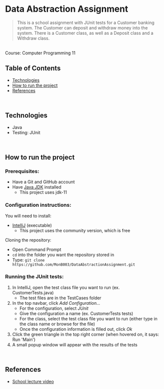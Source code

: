 # Data Abstraction Assignment
> This is a school assignment with JUnit tests for a Customer banking system. The Customer can deposit and withdraw money into the system. There is a Customer class, as well as a Deposit class and a Withdraw class.
<br>
Course: Computer Programming 11

<br>

## Table of Contents
- [Technologies](#technologies)
- [How to run the project](#how-to-run-project)
- [References](#references)

<br>

## Technologies
* Java
* Testing: JUnit


<br>


## <a id="how-to-run-project">How to run the project</a>
### Prerequisites:
- Have a Git and GitHub account
- Have [Java JDK](https://adoptopenjdk.net/archive.html) installed 
  - This project uses jdk-11

### Configuration instructions:

You will need to install:
- [IntelliJ](https://www.jetbrains.com/idea/download/#section=windows) (executable)
  - This project uses the community version, which is free

Cloning the repository:
- Open Command Prompt
- `cd` into the folder you want the repository stored in
- Type: `git clone https://github.com/MonB003/DataAbstractionAssignment.git`

### Running the JUnit tests:
1. In IntelliJ, open the test class file you want to run (ex. CustomerTests.java)
   - The test files are in the TestCases folder
2. In the top navbar, click *Add Configuration...*
   - For the configuration, select *JUnit*
   - Give the configuration a name (ex. CustomerTests tests)
   - For the class, select the test class file you want to run (either type in the class name or browse for the file)
   - Once the configuration information is filled out, click *Ok*
3. Click the green triangle in the top right corner (when hovered on, it says: Run 'Main')
4. A small popup window will appear with the results of the tests

<br>

## <a id="references">References</a>
- [School lecture video](https://www.youtube.com/watch?v=gIuEeYy-2rs)
